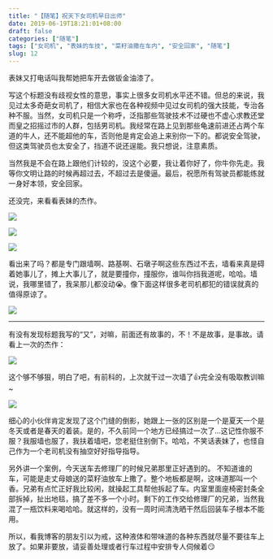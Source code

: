 ```yaml
---
title: "【随笔】祝天下女司机早日出师"
date: 2019-06-19T18:21:01+08:00
draft: false
categories: ["随笔"]
tags: ["女司机", "表妹的车技", "菜籽油撒在车内", "安全回家", "随笔"]
slug: 12
---
```


表妹又打电话叫我帮她把车开去做钣金油漆了。

写这个标题没有歧视女性的意思，事实上很多女司机水平还不错。但总的来说，我见过太多奇葩女司机了，相信大家也在各种视频中见过女司机的强大技能，专治各种不服。当然，女司机只是一个称呼，泛指那些驾驶技术不过硬也不虚心求教还堂而皇之招摇过市的人群，包括男司机。我经常在路上见到那些龟速前进还占两个车道的牛人，还不能超他的车，否则他是肯定会追上来别你一下的。都说安全驾驶，但这类驾驶员也太安全了，挡道不说还逞能。我只想说，注意素质。

当然我是不会在路上跟他们计较的，没这个必要，我让着你好了，你牛你先走。我等你文明让路的时候再超过去，不超过去是傻逼。最后，祝愿所有驾驶员都能练就一身好本领，安全回家。

还没完，来看看表妹的杰作。

![](https://img.dtz9.com/imgs/2019/06/9435c286427aecaa.jpg)

![](https://img.dtz9.com/imgs/2019/06/853205ba1e1fc92a.jpg)

![](https://img.dtz9.com/imgs/2019/06/29aa8fcdbc3af806.jpg)

看出来了吗？都是专门跟墙啊、路基啊、石墩子啊这些东西过不去，墙看来真是碍着她事儿了，摊上大事儿了，就是要撞你，撞服你，谁叫你挡我道呢，哈哈。墙说，我哪里错了，我呆那儿都没动😭。像下面这样很多老司机都犯的错误就真的值得原谅了。

![](https://img.dtz9.com/imgs/2019/06/1c7894360c605cc5.jpg)

------

有没有发现标题我写的“又”，对嘛，前面还有故事的，不！不是故事，是事故。请看上一次的杰作：

![](https://img.dtz9.com/imgs/2019/06/ba8769ea1a7559e6.jpg)

这个够不够狠，明白了吧，有前科的，上次就干过一次墙了👍完全没有吸取教训嘛~

![](https://img.dtz9.com/imgs/2019/06/f83a99d45f39641d.jpg)

细心的小伙伴肯定发现了这个门缝的倒影，她跟上一张的区别是一个是夏天一个是冬天或者是春天的着装。是的，不久前同一个地方已经搞过一次了...这记性你服不服？我服墙也服了，我扶着墙吧，您老挺住别倒下。哈哈，不笑话表妹了，也怪自己作为一个老司机没有抽空好好指导指导。

另外讲一个案例，今天送车去修理厂的时候兄弟那里正好遇到的。
不知道谁的车，可能是走丈母娘送的菜籽油放车上撒了。整个地板都是啊，这味道那叫一个香。兄弟有点忙正好我比较闲，就操起工具帮他拆起了车。内室里面座椅密封条全部拆掉，扯出地毯，搞了差不多一个小时。剩下的工作交给修理厂的兄弟，当然我混了一瓶饮料来喝哈哈。就这样的，没有一周时间清洗晒干然后回装车子根本不能用。

所以，看我博客的朋友引以为戒，这种液体和带味道的各种东西就尽量不要往车上放了。如果非要放，请妥善处理或者行车过程中安排专人伺候着😏

